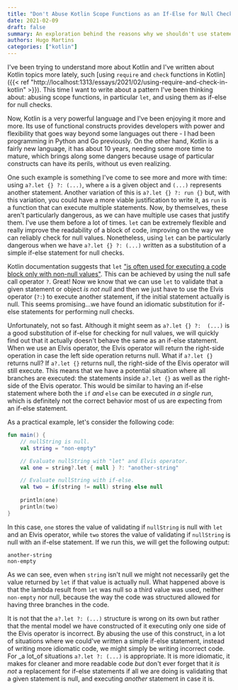 ```yaml
---
title: "Don't Abuse Kotlin Scope Functions as an If-Else for Null Checks"
date: 2021-02-09
draft: false
summary: An exploration behind the reasons why we shouldn't use statements based on scope function, in particular `let`, as if-else checks to validate nullability in Kotlin.
authors: Hugo Martins
categories: ["kotlin"]
---
```


I've been trying to understand more about Kotlin and I've written about Kotlin topics more lately, such [using `require` and `check` functions in Kotlin]({{< ref "http://localhost:1313/essays/2021/02/using-require-and-check-in-kotlin" >}}). This time I want to write about a pattern I've been thinking about: abusing scope functions, in particular `let`, and using them as if-else for null checks. 

Now, Kotlin is a very powerful language and I've been enjoying it more and more. Its use of functional constructs provides developers with power and flexibility that goes way beyond some languages out there - I had been programming in Python and Go previously. On the other hand, Kotlin is a fairly new language, it has about 10 years, needing some more time to mature, which brings along some dangers because usage of particular constructs can have its perils, without us even realizing.

One such example is something I've come to see more and more with time: using `a?.let {} ?: (...)`, where `a` is a given object and `(...)` represents another statement. Another variation of this is `a?.let {} ?: run {}` but, with this variation, you could have a more viable justification to write it, as `run` is a function that can execute multiple statements. Now, by themselves, these aren't particularly dangerous, as we can have multiple use cases that justify them. I've use them before a lot of times.  `let` can be extremely flexible and really improve the readability of a block of code, improving on the way we can reliably check for null values. Nonetheless, using `let` can be particularly dangerous when we have `a?.let {} ?: (...)` written as a substitution of a simple if-else statement for null checks.

Kotlin documentation suggests that `let` ["is often used for executing a code block only with non-null values"](https://kotlinlang.org/docs/reference/scope-functions.html). This can be achieved by using the null safe call operator `?`. Great! Now we know that we can use `let` to validate that a given statement or object _is not null_ and then we just have to use the Elvis operator (`?:`) to execute another statement, if the initial statement actually is null. This seems promising...we have found an idiomatic substitution for if-else statements for performing null checks.

Unfortunately, not so fast. Although it might seem as `a?.let {} ?:  (...)` is a good substitution of if-else for checking for null values, we will quickly find out that it actually doesn't behave the same as an if-else statement. When we use an Elvis operator, the Elvis operator will return the right-side operation in case the left side operation returns null. What if `a?.let {}` returns null? If `a?.let {}` returns null, the right-side of the Elvis operator will still execute. This means that we have a potential situation where all branches are executed: the statements inside `a?.let {}` as well as the right-side of the Elvis operator. This would be similar to having an if-else statement where both the `if` _and_ `else` can be executed _in a single run_, which is definitely not the correct behavior most of us are expecting from an if-else statement.

As a practical example, let's consider the following code:

```kotlin
fun main() {
    // nullString is null.
    val string = "non-empty"

    // Evaluate nullString with "let" and Elvis operator.
   	val one = string?.let { null } ?: "another-string"

    // Evaluate nullString with if-else.
    val two = if(string != null) string else null
    
    println(one)
    println(two)
}
```

In this case, `one` stores the value of validating if `nullString`  is null with `let` and an Elvis operator, while `two` stores the value of validating if `nullString` is null with an if-else statement. If we run this, we will get the following output:

```
another-string
non-empty
```

As we can see, even when `string` isn't null we might not necessarily get the value returned by `let`  if that value is actually null. What happened above is that the lambda result from `let` was null so a third value was used, neither `non-empty` nor null, because the way the code was structured allowed for having three branches in the code.

It is not that the `a?.let ?: (...)` structure is wrong on its own but rather that the mental model we have constructed of it executing only one side of the Elvis operator is incorrect. By abusing the use of this construct, in a lot of situations where we could've written a simple if-else statement, instead of writing more idiomatic code, we might simply be writing incorrect code. For _a lot_of situations `a?.let ?: (...)` is appropriate. It is more idiomatic, it makes for cleaner and more readable code _but_ don't ever forget that it _is not_ a replacement for if-else statements if all we are doing is validating that a given statement is null, and executing _another_ statement in case it is.